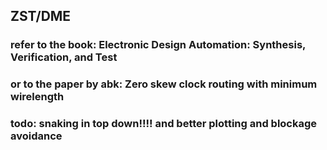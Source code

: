 ## ZST/DME
### refer to the book: Electronic Design Automation: Synthesis, Verification, and Test
### or to the paper by abk: Zero skew clock routing with minimum wirelength 
### todo: snaking in top down!!!! and better plotting and blockage avoidance 